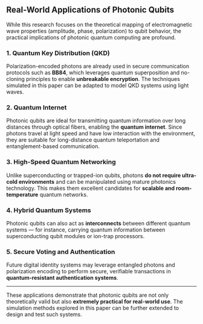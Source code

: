 ## Real-World Applications of Photonic Qubits

While this research focuses on the theoretical mapping of electromagnetic wave properties (amplitude, phase, polarization) to qubit behavior, the practical implications of photonic quantum computing are profound.

### 1. Quantum Key Distribution (QKD)
Polarization-encoded photons are already used in secure communication protocols such as **BB84**, which leverages quantum superposition and no-cloning principles to enable **unbreakable encryption**. The techniques simulated in this paper can be adapted to model QKD systems using light waves.

### 2. Quantum Internet
Photonic qubits are ideal for transmitting quantum information over long distances through optical fibers, enabling the **quantum internet**. Since photons travel at light speed and have low interaction with the environment, they are suitable for long-distance quantum teleportation and entanglement-based communication.

### 3. High-Speed Quantum Networking
Unlike superconducting or trapped-ion qubits, photons **do not require ultra-cold environments** and can be manipulated using mature photonics technology. This makes them excellent candidates for **scalable and room-temperature** quantum networks.

### 4. Hybrid Quantum Systems
Photonic qubits can also act as **interconnects** between different quantum systems — for instance, carrying quantum information between superconducting qubit modules or ion-trap processors.

### 5. Secure Voting and Authentication
Future digital identity systems may leverage entangled photons and polarization encoding to perform secure, verifiable transactions in **quantum-resistant authentication systems**.

---
These applications demonstrate that photonic qubits are not only theoretically valid but also **extremely practical for real-world use**. The simulation methods explored in this paper can be further extended to design and test such systems.
